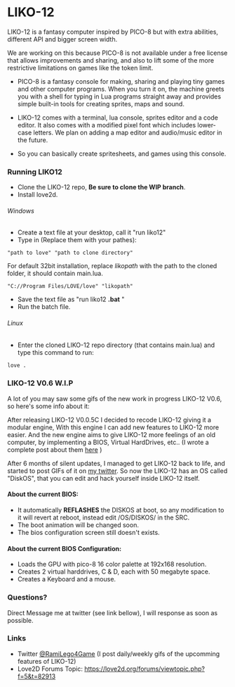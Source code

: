 # LIKO-12
LIKO-12 is a fantasy computer inspired by PICO-8 but with extra abilities, different API and bigger screen width.

We are working on this because PICO-8 is not available under a free license that allows
improvements and sharing, and also to lift some of the more restrictive limitations on games
like the token limit.

* PICO-8 is a fantasy console for making, sharing and playing tiny games and other computer programs. When you turn it on, the machine greets you with a shell for typing in Lua programs straight away and provides simple built-in tools for creating sprites, maps and sound.

* LIKO-12 comes with a terminal, lua console, sprites editor and a code editor. It also comes with a modified pixel font which includes lower-case letters. We plan on adding a map editor and audio/music editor in the future.

* So you can basically create spritesheets, and games using this console.


### Running LIKO12

+ Clone the LIKO-12 repo, __Be sure to clone the WIP branch__.
+ Install love2d.

###### Windows

+ Create a text file at your desktop, call it "run liko12"
+ Type in (Replace them with your pathes): 
```batch
"path to love" "path to clone directory"
```
For default 32bit installation, replace _likopath_ with the path to the cloned folder, it should contain main.lua.
```batch
"C://Program Files/LOVE/love" "likopath"
```
+ Save the text file as "run liko12 __.bat__ "
+ Run the batch file.

###### Linux

+ Enter the cloned LIKO-12 repo directory (that contains main.lua) and type this command to run:
```sh
love .
```

### LIKO-12 V0.6 W.I.P

A lot of you may saw some gifs of the new work in progress LIKO-12 V0.6, so here's some info about it:

After releasing LIKO-12 V0.0.5C I decided to recode LIKO-12 giving it a modular engine, With this engine I can add new features to LIKO-12 more easier. And the new engine aims to give LIKO-12 more feelings of an old computer, by implementing a BIOS, Virtual HardDrives, etc.. (I wrote a complete post about them [here](https://love2d.org/forums/viewtopic.php?f=5&t=82913&sid=833fce88787f90bea3e42ec36b7405e4&start=30#p205731) )

After 6 months of silent updates, I managed to get LIKO-12 back to life, and started to post GIFs of it on [my twitter](https://twitter.com/ramilego4game). So now the LIKO-12 has an OS called "DiskOS", that you can edit and hack yourself inside LIKO-12 itself.

#### About the current BIOS:

* It automatically __REFLASHES__ the DISKOS at boot, so any modification to it will revert at reboot, instead edit /OS/DISKOS/ in the SRC.
* The boot animation will be changed soon.
* The bios configuration screen still doesn't exists.

#### About the current BIOS Configuration:

* Loads the GPU with pico-8 16 color palette at 192x168 resolution.
* Creates 2 virtual harddrives, C & D, each with 50 megabyte space.
* Creates a Keyboard and a mouse.

### Questions?
Direct Message me at twitter (see link bellow), I will response as soon as possible.

### Links

- Twitter [@RamiLego4Game](https://twitter.com/ramilego4game) (I post daily/weekly gifs of the upcomming features of LIKO-12)
- Love2D Forums Topic: https://love2d.org/forums/viewtopic.php?f=5&t=82913
